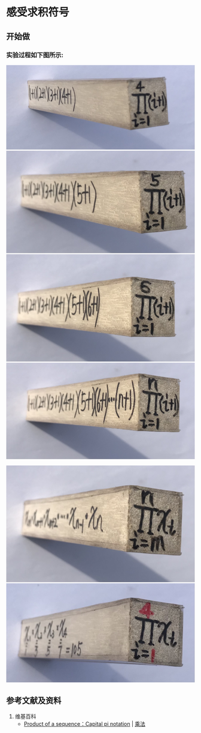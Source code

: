 # 感受求积符号

## 开始做

### 实验过程如下图所示:

![](/images/无穷级数/感受求积符号/1a1.jpg)
![](/images/无穷级数/感受求积符号/1a2.jpg)
![](/images/无穷级数/感受求积符号/1a3.jpg)
![](/images/无穷级数/感受求积符号/1a4.jpg)

![](/images/无穷级数/感受求积符号/2a1.jpg)
![](/images/无穷级数/感受求积符号/2a2.jpg)

## 参考文献及资料

1. 维基百科
	- [Product of a sequence：Capital pi notation](https://en.wikipedia.org/wiki/Multiplication#Capital_pi_notation) | [乘法](https://zh.wikipedia.org/wiki/乘法) 
